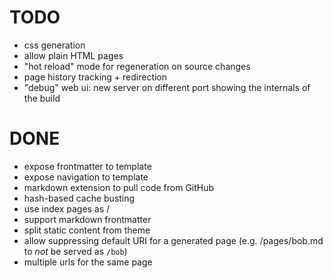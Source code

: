 # TODO

* css generation
* allow plain HTML pages
* "hot reload" mode for regeneration on source changes
* page history tracking + redirection
* "debug" web ui: new server on different port showing the internals of the build

# DONE
* expose frontmatter to template
* expose navigation to template
* markdown extension to pull code from GitHub
* hash-based cache busting
* use index pages as /
* support markdown frontmatter
* split static content from theme
* allow suppressing default URI for a generated page (e.g. /pages/bob.md to *not* be served as `/bob`)
* multiple urls for the same page